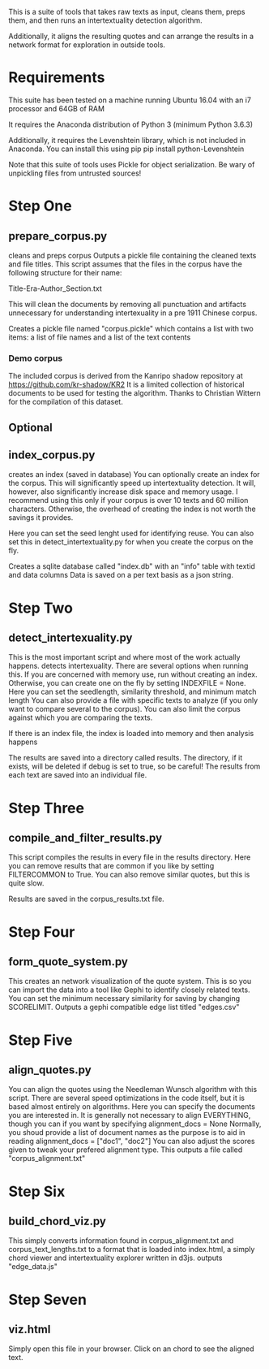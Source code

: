 This is a suite of tools that takes raw texts as input, cleans them, preps them, and then runs an intertextuality detection algorithm.

Additionally, it aligns the resulting quotes and can arrange the results in a network format for exploration in outside tools.

# Requirements
This suite has been tested on a machine running Ubuntu 16.04 with an i7 processor and 64GB of RAM

It requires the Anaconda distribution of Python 3 (minimum Python 3.6.3)

Additionally, it requires the Levenshtein library, which is not included in Anaconda. You can install this using pip
pip install python-Levenshtein

Note that this suite of tools uses Pickle for object serialization. Be wary of unpickling files from untrusted sources!


# Step One
## prepare_corpus.py   
cleans and preps corpus
Outputs a pickle file containing the cleaned texts and file titles.
This script assumes that the files in the corpus have the following structure for their name:

Title-Era-Author_Section.txt

This will clean the documents by removing all punctuation and artifacts unnecessary for understanding intertexuality
in a pre 1911 Chinese corpus.

Creates a pickle file named "corpus.pickle" which contains a list with two items: a list of file names
and a list of the text contents

### Demo corpus
The included corpus is derived from the Kanripo shadow repository at https://github.com/kr-shadow/KR2
It is a limited collection of historical documents to be used for testing the algorithm.
Thanks to Christian Wittern for the compilation of this dataset.

## Optional
## index_corpus.py 
creates an index (saved in database)
You can optionally create an index for the corpus. This will significantly speed up intertextuality detection.
It will, however, also significantly increase disk space and memory usage. I recommend using this only if your
corpus is over 10 texts and 60 million characters. Otherwise, the overhead of creating the index is not worth
the savings it provides.

Here you can set the seed lenght used for identifying reuse. You can also set this in detect_intertextuality.py
for when you create the corpus on the fly.

Creates a sqlite database called "index.db" with an "info" table with textid and data columns
Data is saved on a per text basis as a json string.


# Step Two
## detect_intertexuality.py
This is the most important script and where most of the work actually happens.
detects intertexuality. There are several options when running this. If you are concerned with memory use, run
without creating an index. Otherwise, you can create one on the fly by setting INDEXFILE = None.
Here you can set the seedlength, similarity threshold, and minimum match length
You can also provide a file with specific texts to analyze (if you only want to compare several to the corpus).
You can also limit the corpus against which you are comparing the texts.

If there is an index file, the index is loaded into memory and then analysis happens

The results are saved into a directory called results. The directory, if it exists, will be deleted if debug is
set to true, so be careful! The results from each text are saved into an individual file.

# Step Three
## compile_and_filter_results.py
This script compiles the results in every file in the results directory. Here you can remove results that are common
if you like by setting FILTERCOMMON to True. You can also remove similar quotes, but this is quite slow.

Results are saved in the corpus_results.txt file.

# Step Four
## form_quote_system.py
This creates an network visualization of the quote system. This is so you can import the data into a tool like
Gephi to identify closely related texts. You can set the minimum necessary similarity for saving by changing
SCORELIMIT. Outputs a gephi compatible edge list titled "edges.csv"

# Step Five
## align_quotes.py 
You can align the quotes using the Needleman Wunsch algorithm with this script. There are several speed optimizations
in the code itself, but it is based almost entirely on algorithms. Here you can specify the documents you are interested
in. It is generally not necessary to align EVERYTHING, though you can if you want by specifying
alignment_docs = None
Normally, you shoud provide a list of document names as the purpose is to aid in reading
alignment_docs = ["doc1", "doc2"]
You can also adjust the scores given to tweak your prefered alignment type.
This outputs a file called "corpus_alignment.txt"

# Step Six
## build_chord_viz.py
This simply converts information found in corpus_alignment.txt and corpus_text_lengths.txt to a format that is loaded
into index.html, a simply chord viewer and intertextuality explorer written in d3js.
outputs "edge_data.js"

# Step Seven
## viz.html
Simply open this file in your browser. Click on an chord to see the aligned text.

